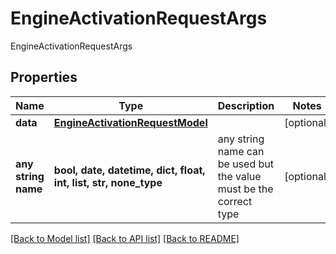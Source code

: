 # EngineActivationRequestArgs

EngineActivationRequestArgs

## Properties
Name | Type | Description | Notes
------------ | ------------- | ------------- | -------------
**data** | [**EngineActivationRequestModel**](EngineActivationRequestModel.md) |  | [optional] 
**any string name** | **bool, date, datetime, dict, float, int, list, str, none_type** | any string name can be used but the value must be the correct type | [optional]

[[Back to Model list]](../README.md#documentation-for-models) [[Back to API list]](../README.md#documentation-for-api-endpoints) [[Back to README]](../README.md)


